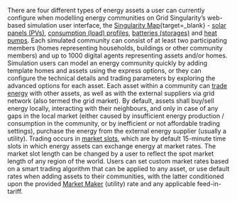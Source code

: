 There are four different types of energy assets a user can currently configure when modelling energy communities on Grid Singularity’s web-based simulation user interface, the [Singularity Map](https://gridsingularity.com/singularity-map){target=_blank} - [solar panels (PVs)](solar-panels.md), [consumption (load) profiles](consumption.md), [batteries (storages)](battery.md) and [heat pumps](heat-pumps-general.md). Each simulated community can consist of at least two participating members (homes representing households, buildings or other community members) and up to 1000 digital agents representing assets and/or homes. Simulation users can model an energy community quickly by adding template homes and assets using the express options, or they can configure the technical details and trading parameters by exploring the advanced options for each asset. Each asset within a community can  [trade energy](trading-agents-and-strategies) with other assets, as well as  with the external suppliers via grid network (also termed the grid market). By default, assets shall buy/sell energy locally, interacting with their neighbours, and only in case of any gaps in the local market (either caused by insufficient energy production / consumption in the community, or by inefficient or not affordable trading settings), purchase the energy from the external energy supplier (usually a utility). Trading occurs in [market slots](market-types.md#market-slots), which are by default 15-minute time slots in which energy assets can exchange energy at market rates. The market slot length can be changed by a user to reflect the spot market length of any region of the world. Users can set custom market rates based on a smart trading algorithm that can be applied to any asset, or use default rates when adding assets to their communities, with the latter conditioned upon the provided [Market Maker](model-market-maker.md) (utility) rate and any applicable feed-in-tariff.

